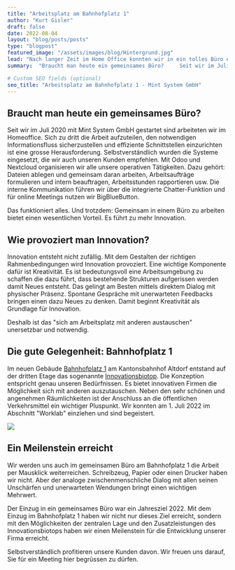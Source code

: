 ```yaml
---
title: "Arbeitsplatz am Bahnhofplatz 1"
author: "Kurt Gisler"
draft: false
date: 2022-08-04
layout: "blog/posts/posts"
type: "blogpost"
featured_image: "/assets/images/blog/Hintergrund.jpg"
lead: "Nach langer Zeit im Home Office konnten wir in ein tolles Büro einziehen."
summary:  "Braucht man heute ein gemeinsames Büro?     Seit wir im Juli 2020 mit Mint System GmbH gestartet sind arbeiteten wir im Homeoffice. Sich zu dritt die Arbeit aufzuteilen, den notwendigen Informationsfl..."

# Custom SEO fields (optional)
seo_title: "Arbeitsplatz am Bahnhofplatz 1 - Mint System GmbH"
---
```


## Braucht man heute ein gemeinsames Büro?
Seit wir im Juli 2020 mit Mint System GmbH gestartet sind arbeiteten wir im Homeoffice. Sich zu dritt die Arbeit aufzuteilen, den notwendigen Informationsfluss sicherzustellen und effiziente Schnittstellen einzurichten ist eine grosse Herausforderung. Selbstverständlich wurden die Systeme eingesetzt, die wir auch unseren Kunden empfehlen. Mit Odoo und Nextcloud organisieren wir alle unsere operativen Tätigkeiten. Dazu gehört: Dateien ablegen und gemeinsam daran arbeiten, Arbeitsaufträge formulieren und intern beauftragen, Arbeitsstunden rapportieren usw. Die interne Kommunikation führen wir über die integrierte Chatter-Funktion und für online Meetings nutzen wir BigBlueButton.

Das funktioniert alles. Und trotzdem: Gemeinsam in einem Büro zu arbeiten bietet einen wesentlichen Vorteil. Es führt zu mehr Innovation.


## Wie provoziert man Innovation?

Innovation entsteht nicht zufällig. Mit dem Gestalten der richtigen Rahmenbedingungen wird Innovation provoziert. Eine wichtige Komponente dafür ist Kreativität. Es ist bedeutungsvoll eine Arbeitsumgebung zu schaffen die dazu führt, dass bestehende Strukturen aufgerissen werden damit Neues entsteht. Das gelingt am Besten mittels direktem Dialog mit physischer Präsenz. Spontane Gespräche mit unerwarteten Feedbacks bringen einen dazu Neues zu denken. Damit beginnt Kreativität als Grundlage für Innovation.

Deshalb ist das "sich am Arbeitsplatz mit anderen austauschen" unersetzbar und notwendig.


## Die gute Gelegenheit: Bahnhofplatz 1

Im neuen Gebäude [Bahnhofplatz 1](https://bahnhofplatz-1.ch/) am Kantonsbahnhof Altdorf entstand auf der dritten Etage das sogenannte [Innovationsbiotop](https://ibt-uri.ch/). Die Konzeption entspricht genau unseren Bedürfnissen. Es bietet innovativen Firmen die Möglichkeit sich mit anderen auszutauschen. Neben den sehr schönen und angenehmen Räumlichkeiten ist der Anschluss an die öffentlichen Verkehrsmittel ein wichtiger Pluspunkt. Wir konnten am 1. Juli 2022 im Abschnitt "Worklab" einziehen und sind begeistert.


![](/assets/images/blog/IMG_2478.jpeg)


## Ein Meilenstein erreicht

Wir werden uns auch im gemeinsamen Büro am Bahnhofplatz 1 die Arbeit per Mausklick weiterreichen. Schreibzeug, Papier oder einen Drucker haben wir nicht. Aber der analoge zwischenmenschliche Dialog mit allen seinen Unschärfen und unerwarteten Wendungen bringt einen wichtigen Mehrwert.

Der Einzug in ein gemeinsames Büro war ein Jahresziel 2022. Mit dem Einzug im Bahnhofplatz 1 haben wir nicht nur dieses Ziel erreicht, sondern mit den Möglichkeiten der zentralen Lage und den Zusatzleistungen des Innovationsbiotops haben wir einen Meilenstein für die Entwicklung unserer Firma erreicht.

Selbstverständlich profitieren unsere Kunden davon. Wir freuen uns darauf, Sie für ein Meeting hier begrüssen zu dürfen.